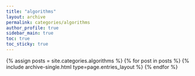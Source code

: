 ```yaml
---
title: "algorithms"
layout: archive
permalink: categories/algorithms
author_profile: true
sidebar_main: true
toc: true
toc_sticky: true
--- 
```



{% assign posts = site.categories.algorithms %}
{% for post in posts %} {% include archive-single.html type=page.entries_layout %} {% endfor %}
